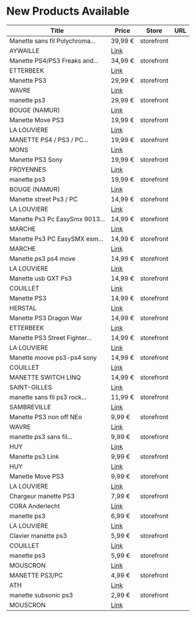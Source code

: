 # New Products Available

| Title | Price | Store | URL |
|---|---|---|---|
| Manette sans fil Polychroma... | 39,99 € | storefront
                                            AYWAILLE | [Link](https://www.cashconverters.be/fr/accessoires-jeux-video/575775-manette-sans-fil-polychroma-freaks-ps3-ps4.html) |
| Manette PS4/PS3 Freaks and... | 34,99 € | storefront
                                            ETTERBEEK | [Link](https://www.cashconverters.be/fr/accessoires-jeux-video/580237-manette-ps4-ps3-freaks-and-geeks.html) |
| Manette PS3 | 29,99 € | storefront
                                            WAVRE | [Link](https://www.cashconverters.be/fr/accessoires-jeux-video/619208-manette-ps3.html) |
| manette ps3 | 29,99 € | storefront
                                            BOUGE (NAMUR) | [Link](https://www.cashconverters.be/fr/accessoires-jeux-video/600574-manette-ps3.html) |
| Manette Move PS3 | 19,99 € | storefront
                                            LA LOUVIERE | [Link](https://www.cashconverters.be/fr/accessoires-jeux-video/622477-manette-move-ps3.html) |
| MANETTE PS4 / PS3 / PC... | 19,99 € | storefront
                                            MONS | [Link](https://www.cashconverters.be/fr/accessoires-jeux-video/616305-manette-ps4-ps3-pc-egogear.html) |
| Manette PS3 Sony | 19,99 € | storefront
                                            FROYENNES | [Link](https://www.cashconverters.be/fr/accessoires-jeux-video/613511-manette-ps3-sony.html) |
| manette ps3 | 19,99 € | storefront
                                            BOUGE (NAMUR) | [Link](https://www.cashconverters.be/fr/accessoires-jeux-video/600787-manette-ps3.html) |
| Manette street Ps3 / PC | 14,99 € | storefront
                                            LA LOUVIERE | [Link](https://www.cashconverters.be/fr/accessoires-jeux-video/259195-manette-street-ps3-pc.html) |
| Manette Ps3 Pc EasySmx 9013... | 14,99 € | storefront
                                            MARCHE | [Link](https://www.cashconverters.be/fr/accessoires-jeux-video/618739-manette-ps3-pc-easysmx-9013-pro.html) |
| Manette Ps3 PC EasySMX esm... | 14,99 € | storefront
                                            MARCHE | [Link](https://www.cashconverters.be/fr/accessoires-jeux-video/618738-manette-ps3-pc-easysmx-esm-9013pro.html) |
| Manette ps3 ps4  move | 14,99 € | storefront
                                            LA LOUVIERE | [Link](https://www.cashconverters.be/fr/accessoires-jeux-video/598480-manette-ps3-ps4-move.html) |
| Manette usb GXT Ps3 | 14,99 € | storefront
                                            COUILLET | [Link](https://www.cashconverters.be/fr/accessoires-jeux-video/592164-manette-usb-gxt-ps3.html) |
| Manette PS3 | 14,99 € | storefront
                                            HERSTAL | [Link](https://www.cashconverters.be/fr/accessoires-jeux-video/591758-manette-ps3.html) |
| Manette PS3 Dragon War | 14,99 € | storefront
                                            ETTERBEEK | [Link](https://www.cashconverters.be/fr/accessoires-jeux-video/546707-manette-ps3-dragon-war.html) |
| Manette PS3 Street Fighter... | 14,99 € | storefront
                                            LA LOUVIERE | [Link](https://www.cashconverters.be/fr/accessoires-jeux-video/525584-manette-ps3-street-fighter-iv-fightpad.html) |
| Manette moove ps3-ps4 sony | 14,99 € | storefront
                                            COUILLET | [Link](https://www.cashconverters.be/fr/lecteurs-graveurs-dvd/523080-lecteur-dvd-portable-axion-fdv908.html) |
| MANETTE SWITCH LINQ | 14,99 € | storefront
                                            SAINT-GILLES | [Link](https://www.cashconverters.be/fr/accessoires-jeux-video/478066-manette-ps3-linq.html) |
| manette sans fil ps3 rock... | 11,99 € | storefront
                                            SAMBREVILLE | [Link](https://www.cashconverters.be/fr/accessoires-jeux-video/390740-manette-sans-fil-ps3-rock-candy.html) |
| Manette PS3 non off NEo | 9,99 € | storefront
                                            WAVRE | [Link](https://www.cashconverters.be/fr/accessoires-jeux-video/596097-manette-ps3-non-off-neo.html) |
| manette ps3 sans fil... | 9,99 € | storefront
                                            HUY | [Link](https://www.cashconverters.be/fr/accessoires-jeux-video/485613-manette-ps3-sans-fil-camouflage.html) |
| Manette ps3 Link | 9,99 € | storefront
                                            HUY | [Link](https://www.cashconverters.be/fr/accessoires-jeux-video/618775-manette-ps3-link.html) |
| Manette Move PS3 | 9,99 € | storefront
                                            LA LOUVIERE | [Link](https://www.cashconverters.be/fr/accessoires-jeux-video/622473-manette-move-ps3.html) |
| Chargeur manette PS3 | 7,99 € | storefront
                                            CORA Anderlecht | [Link](https://www.cashconverters.be/fr/accessoires-jeux-video/473340-chargeur-manette-ps3.html) |
| manette ps3 | 6,99 € | storefront
                                            LA LOUVIERE | [Link](https://www.cashconverters.be/fr/accessoires-jeux-video/544283-manette-ps3.html) |
| Clavier manette ps3 | 5,99 € | storefront
                                            COUILLET | [Link](https://www.cashconverters.be/fr/accessoires-jeux-video/329789-clavier-manette-ps3.html) |
| manette ps3 | 5,99 € | storefront
                                            MOUSCRON | [Link](https://www.cashconverters.be/fr/accessoires-jeux-video/622818-manette-ps3.html) |
| MANETTE PS3/PC | 4,99 € | storefront
                                            ATH | [Link](https://www.cashconverters.be/fr/accessoires-jeux-video/553240-manette-ps2-pc.html) |
| manette subsonic ps3 | 2,99 € | storefront
                                            MOUSCRON | [Link](https://www.cashconverters.be/fr/accessoires-jeux-video/607089-manette-subsonic-ps3.html) |
